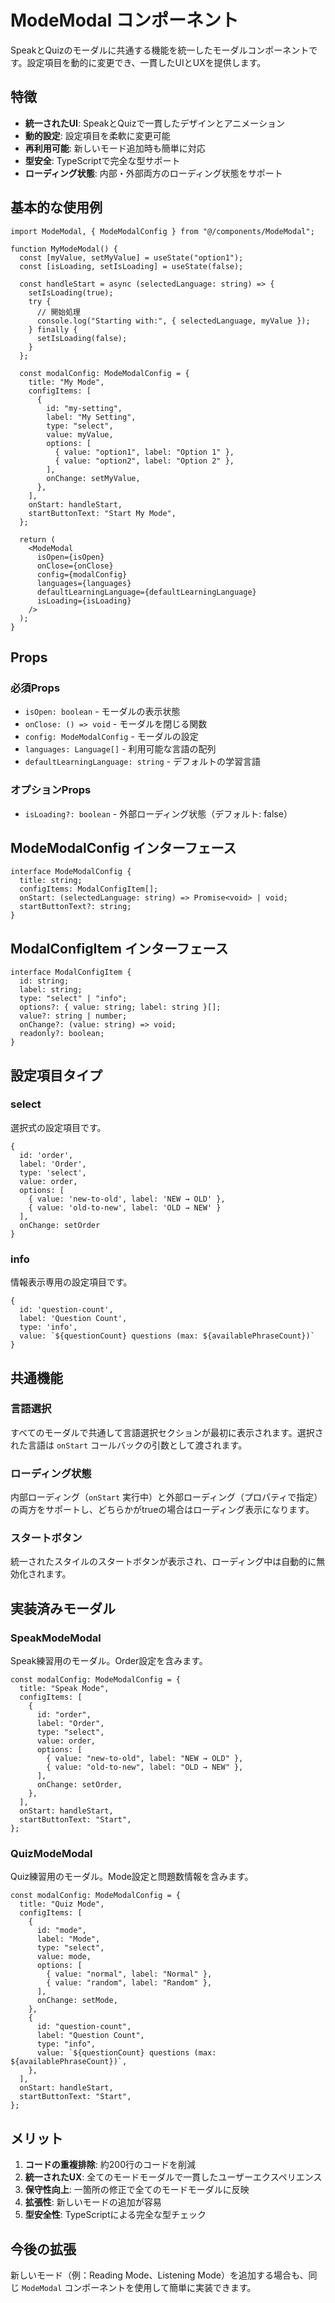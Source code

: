 # ModeModal コンポーネント

SpeakとQuizのモーダルに共通する機能を統一したモーダルコンポーネントです。設定項目を動的に変更でき、一貫したUIとUXを提供します。

## 特徴

- **統一されたUI**: SpeakとQuizで一貫したデザインとアニメーション
- **動的設定**: 設定項目を柔軟に変更可能
- **再利用可能**: 新しいモード追加時も簡単に対応
- **型安全**: TypeScriptで完全な型サポート
- **ローディング状態**: 内部・外部両方のローディング状態をサポート

## 基本的な使用例

```tsx
import ModeModal, { ModeModalConfig } from "@/components/ModeModal";

function MyModeModal() {
  const [myValue, setMyValue] = useState("option1");
  const [isLoading, setIsLoading] = useState(false);

  const handleStart = async (selectedLanguage: string) => {
    setIsLoading(true);
    try {
      // 開始処理
      console.log("Starting with:", { selectedLanguage, myValue });
    } finally {
      setIsLoading(false);
    }
  };

  const modalConfig: ModeModalConfig = {
    title: "My Mode",
    configItems: [
      {
        id: "my-setting",
        label: "My Setting",
        type: "select",
        value: myValue,
        options: [
          { value: "option1", label: "Option 1" },
          { value: "option2", label: "Option 2" },
        ],
        onChange: setMyValue,
      },
    ],
    onStart: handleStart,
    startButtonText: "Start My Mode",
  };

  return (
    <ModeModal
      isOpen={isOpen}
      onClose={onClose}
      config={modalConfig}
      languages={languages}
      defaultLearningLanguage={defaultLearningLanguage}
      isLoading={isLoading}
    />
  );
}
```

## Props

### 必須Props

- `isOpen: boolean` - モーダルの表示状態
- `onClose: () => void` - モーダルを閉じる関数
- `config: ModeModalConfig` - モーダルの設定
- `languages: Language[]` - 利用可能な言語の配列
- `defaultLearningLanguage: string` - デフォルトの学習言語

### オプションProps

- `isLoading?: boolean` - 外部ローディング状態（デフォルト: false）

## ModeModalConfig インターフェース

```tsx
interface ModeModalConfig {
  title: string;
  configItems: ModalConfigItem[];
  onStart: (selectedLanguage: string) => Promise<void> | void;
  startButtonText?: string;
}
```

## ModalConfigItem インターフェース

```tsx
interface ModalConfigItem {
  id: string;
  label: string;
  type: "select" | "info";
  options?: { value: string; label: string }[];
  value?: string | number;
  onChange?: (value: string) => void;
  readonly?: boolean;
}
```

## 設定項目タイプ

### select

選択式の設定項目です。

```tsx
{
  id: 'order',
  label: 'Order',
  type: 'select',
  value: order,
  options: [
    { value: 'new-to-old', label: 'NEW → OLD' },
    { value: 'old-to-new', label: 'OLD → NEW' }
  ],
  onChange: setOrder
}
```

### info

情報表示専用の設定項目です。

```tsx
{
  id: 'question-count',
  label: 'Question Count',
  type: 'info',
  value: `${questionCount} questions (max: ${availablePhraseCount})`
}
```

## 共通機能

### 言語選択

すべてのモーダルで共通して言語選択セクションが最初に表示されます。選択された言語は `onStart` コールバックの引数として渡されます。

### ローディング状態

内部ローディング（`onStart` 実行中）と外部ローディング（プロパティで指定）の両方をサポートし、どちらかがtrueの場合はローディング表示になります。

### スタートボタン

統一されたスタイルのスタートボタンが表示され、ローディング中は自動的に無効化されます。

## 実装済みモーダル

### SpeakModeModal

Speak練習用のモーダル。Order設定を含みます。

```tsx
const modalConfig: ModeModalConfig = {
  title: "Speak Mode",
  configItems: [
    {
      id: "order",
      label: "Order",
      type: "select",
      value: order,
      options: [
        { value: "new-to-old", label: "NEW → OLD" },
        { value: "old-to-new", label: "OLD → NEW" },
      ],
      onChange: setOrder,
    },
  ],
  onStart: handleStart,
  startButtonText: "Start",
};
```

### QuizModeModal

Quiz練習用のモーダル。Mode設定と問題数情報を含みます。

```tsx
const modalConfig: ModeModalConfig = {
  title: "Quiz Mode",
  configItems: [
    {
      id: "mode",
      label: "Mode",
      type: "select",
      value: mode,
      options: [
        { value: "normal", label: "Normal" },
        { value: "random", label: "Random" },
      ],
      onChange: setMode,
    },
    {
      id: "question-count",
      label: "Question Count",
      type: "info",
      value: `${questionCount} questions (max: ${availablePhraseCount})`,
    },
  ],
  onStart: handleStart,
  startButtonText: "Start",
};
```

## メリット

1. **コードの重複排除**: 約200行のコードを削減
2. **統一されたUX**: 全てのモードモーダルで一貫したユーザーエクスペリエンス
3. **保守性向上**: 一箇所の修正で全てのモードモーダルに反映
4. **拡張性**: 新しいモードの追加が容易
5. **型安全性**: TypeScriptによる完全な型チェック

## 今後の拡張

新しいモード（例：Reading Mode、Listening Mode）を追加する場合も、同じ `ModeModal` コンポーネントを使用して簡単に実装できます。
